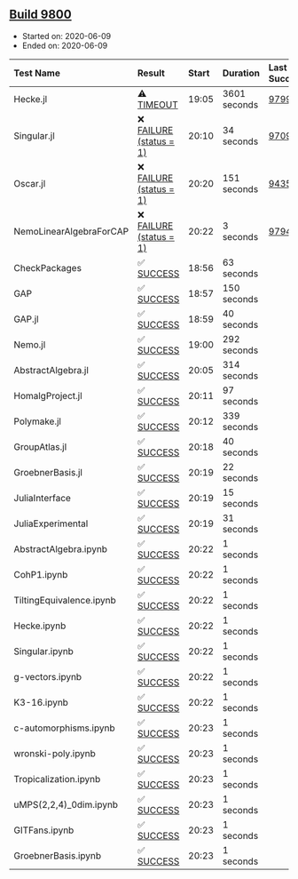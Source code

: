 ## [Build 9800](http://localhost:8088/job/oscar/9800/)

* Started on: 2020-06-09
* Ended on: 2020-06-09

| Test Name    | Result | Start | Duration | Last Success | First Failure |
|:-------------|:-------|:------|:---------|:-------------|:--------------|
| Hecke.jl | ⚠ [TIMEOUT](http://localhost:8088/job/oscar/9800/artifact/logs/build-9800/Hecke.jl.log) | 19:05 | 3601 seconds | [9799](http://localhost:8088job/oscar/9799/) | [9800](http://localhost:8088job/oscar/9800/) |
| Singular.jl | ❌ [FAILURE (status = 1)](http://localhost:8088/job/oscar/9800/artifact/logs/build-9800/Singular.jl.log) | 20:10 | 34 seconds | [9709](http://localhost:8088job/oscar/9709/) | [9710](http://localhost:8088job/oscar/9710/) |
| Oscar.jl | ❌ [FAILURE (status = 1)](http://localhost:8088/job/oscar/9800/artifact/logs/build-9800/Oscar.jl.log) | 20:20 | 151 seconds | [9435](http://localhost:8088job/oscar/9435/) | [9436](http://localhost:8088job/oscar/9436/) |
| NemoLinearAlgebraForCAP | ❌ [FAILURE (status = 1)](http://localhost:8088/job/oscar/9800/artifact/logs/build-9800/NemoLinearAlgebraForCAP.log) | 20:22 | 3 seconds | [9794](http://localhost:8088job/oscar/9794/) | [9799](http://localhost:8088job/oscar/9799/) |
| CheckPackages | ✅ [SUCCESS](http://localhost:8088/job/oscar/9800/artifact/logs/build-9800/CheckPackages.log) | 18:56 | 63 seconds |  |  |
| GAP | ✅ [SUCCESS](http://localhost:8088/job/oscar/9800/artifact/logs/build-9800/GAP.log) | 18:57 | 150 seconds |  |  |
| GAP.jl | ✅ [SUCCESS](http://localhost:8088/job/oscar/9800/artifact/logs/build-9800/GAP.jl.log) | 18:59 | 40 seconds |  |  |
| Nemo.jl | ✅ [SUCCESS](http://localhost:8088/job/oscar/9800/artifact/logs/build-9800/Nemo.jl.log) | 19:00 | 292 seconds |  |  |
| AbstractAlgebra.jl | ✅ [SUCCESS](http://localhost:8088/job/oscar/9800/artifact/logs/build-9800/AbstractAlgebra.jl.log) | 20:05 | 314 seconds |  |  |
| HomalgProject.jl | ✅ [SUCCESS](http://localhost:8088/job/oscar/9800/artifact/logs/build-9800/HomalgProject.jl.log) | 20:11 | 97 seconds |  |  |
| Polymake.jl | ✅ [SUCCESS](http://localhost:8088/job/oscar/9800/artifact/logs/build-9800/Polymake.jl.log) | 20:12 | 339 seconds |  |  |
| GroupAtlas.jl | ✅ [SUCCESS](http://localhost:8088/job/oscar/9800/artifact/logs/build-9800/GroupAtlas.jl.log) | 20:18 | 40 seconds |  |  |
| GroebnerBasis.jl | ✅ [SUCCESS](http://localhost:8088/job/oscar/9800/artifact/logs/build-9800/GroebnerBasis.jl.log) | 20:19 | 22 seconds |  |  |
| JuliaInterface | ✅ [SUCCESS](http://localhost:8088/job/oscar/9800/artifact/logs/build-9800/JuliaInterface.log) | 20:19 | 15 seconds |  |  |
| JuliaExperimental | ✅ [SUCCESS](http://localhost:8088/job/oscar/9800/artifact/logs/build-9800/JuliaExperimental.log) | 20:19 | 31 seconds |  |  |
| AbstractAlgebra.ipynb | ✅ [SUCCESS](http://localhost:8088/job/oscar/9800/artifact/logs/build-9800/AbstractAlgebra.ipynb.log) | 20:22 | 1 seconds |  |  |
| CohP1.ipynb | ✅ [SUCCESS](http://localhost:8088/job/oscar/9800/artifact/logs/build-9800/CohP1.ipynb.log) | 20:22 | 1 seconds |  |  |
| TiltingEquivalence.ipynb | ✅ [SUCCESS](http://localhost:8088/job/oscar/9800/artifact/logs/build-9800/TiltingEquivalence.ipynb.log) | 20:22 | 1 seconds |  |  |
| Hecke.ipynb | ✅ [SUCCESS](http://localhost:8088/job/oscar/9800/artifact/logs/build-9800/Hecke.ipynb.log) | 20:22 | 1 seconds |  |  |
| Singular.ipynb | ✅ [SUCCESS](http://localhost:8088/job/oscar/9800/artifact/logs/build-9800/Singular.ipynb.log) | 20:22 | 1 seconds |  |  |
| g-vectors.ipynb | ✅ [SUCCESS](http://localhost:8088/job/oscar/9800/artifact/logs/build-9800/g-vectors.ipynb.log) | 20:22 | 1 seconds |  |  |
| K3-16.ipynb | ✅ [SUCCESS](http://localhost:8088/job/oscar/9800/artifact/logs/build-9800/K3-16.ipynb.log) | 20:22 | 1 seconds |  |  |
| c-automorphisms.ipynb | ✅ [SUCCESS](http://localhost:8088/job/oscar/9800/artifact/logs/build-9800/c-automorphisms.ipynb.log) | 20:23 | 1 seconds |  |  |
| wronski-poly.ipynb | ✅ [SUCCESS](http://localhost:8088/job/oscar/9800/artifact/logs/build-9800/wronski-poly.ipynb.log) | 20:23 | 1 seconds |  |  |
| Tropicalization.ipynb | ✅ [SUCCESS](http://localhost:8088/job/oscar/9800/artifact/logs/build-9800/Tropicalization.ipynb.log) | 20:23 | 1 seconds |  |  |
| uMPS(2,2,4)_0dim.ipynb | ✅ [SUCCESS](http://localhost:8088/job/oscar/9800/artifact/logs/build-9800/uMPS-2-2-4-_0dim.ipynb.log) | 20:23 | 1 seconds |  |  |
| GITFans.ipynb | ✅ [SUCCESS](http://localhost:8088/job/oscar/9800/artifact/logs/build-9800/GITFans.ipynb.log) | 20:23 | 1 seconds |  |  |
| GroebnerBasis.ipynb | ✅ [SUCCESS](http://localhost:8088/job/oscar/9800/artifact/logs/build-9800/GroebnerBasis.ipynb.log) | 20:23 | 1 seconds |  |  |
